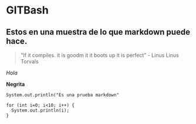# GITBash
## Estos en una muestra de lo que markdown puede hace.

> "If it compiles. it is goodm it it boots up it is perfect" - Linus 
Linus Torvals

*Hola*

**Negrita**

`System.out.println("Es una prueba markdown"`


```[Java]
for (int i=0; i<10; i++) {
  System.out.println(i);
}
```
